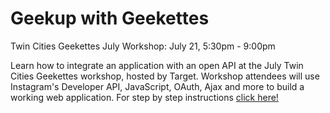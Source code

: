 # Geekup with Geekettes

Twin Cities Geekettes July Workshop: July 21, 5:30pm - 9:00pm

Learn how to integrate an application with an open API at the July Twin Cities Geekettes workshop, hosted by Target. Workshop attendees will use Instagram's Developer API, JavaScript, OAuth, Ajax and more to build a working web application. For step by step instructions [click here!](https://gist.github.com/caitlinhall/17410e0194ed680cdc0f)
